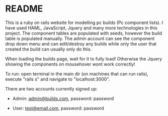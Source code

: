 # README

This is a ruby on rails website for modelling pc builds (Pc component lists).
I have used HAML, JavaScript, Jquery and many more technologies in this project.
The component tables are populated with seeds, however the build table is populated manually.
The admin account can see the component drop down menu and can edit/destroy any builds while only the user that created the build can usually only do this.

When loading the builds page, wait for it to fully load! Otherwise the Jquery showing the components on mousehover wont work correctly!

To run: open terminal in the main dir (on machines that can run rails), execute "rails s" and navigate to "localhost:3000".

There are two accounts currently signed up:

* Admin: admin@builds.com, password: password

* User: test@email.com, password: password
